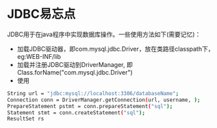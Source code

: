 # JDBC易忘点
JDBC用于在java程序中实现数据库操作。一些使用方法如下(需要记忆)：

  - 加载JDBC驱动器，即com.mysql.jdbc.Driver，放在类路径classpath下，eg:WEB-INF/lib
  - 加载并注册JDBC驱动到DriverManager, 即Class.forName("com.mysql.jdbc.Driver")
  - 使用
  ```sh
  String url = "jdbc:mysql://localhost:3306/databaseName";
  Connection conn = DriverManager.getConnection(url, username, );
  PrepareStatement pstmt = conn.prepareStatement("sql");
  Statement stmt = conn.createStatement("sql");
  ResultSet rs
  ```